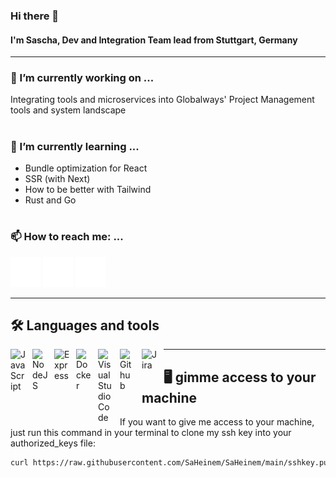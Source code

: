 ### Hi there 👋
#### I'm Sascha, Dev and Integration Team lead from Stuttgart, Germany

---

### 🧪 I’m currently working on ...

Integrating tools and microservices into Globalways' Project Management tools and system landscape

#

### 🌱 I’m currently learning ... 

- Bundle optimization for React
- SSR (with Next)
- How to be better with Tailwind
- Rust and Go

#

### 📫 How to reach me: ...

[![website](./assets/globe.svg)](https://saheinemann.de/)
[![linkedin](./assets/linkedin.svg)](https://www.linkedin.com/in/sascha-heinemann/)
[![twitter](./assets/twitter.svg)](https://twitter.com/saheinem)


---

## 🛠 Languages and tools
<img align="left" alt="JavaScript" width="25px" src="https://cdn.jsdelivr.net/gh/devicons/devicon/icons/javascript/javascript-original.svg" style="padding-right:10px;" />
<img align="left" alt="NodeJS" width="25px" src="https://cdn.jsdelivr.net/gh/devicons/devicon/icons/nodejs/nodejs-original.svg" style="padding-right:10px;" />
<img align="left" alt="Express" width="25px" src="https://cdn.jsdelivr.net/gh/devicons/devicon/icons/express/express-original.svg" style="padding-right:10px;" />
<img align="left" alt="Docker" width="25px" src="https://cdn.jsdelivr.net/gh/devicons/devicon/icons/docker/docker-original.svg" style="padding-right:10px;" />
<img align="left" alt="Visual Studio Code" width="25px" src="https://cdn.jsdelivr.net/gh/devicons/devicon/icons/vscode/vscode-original.svg" style="padding-right:10px;" />
<img align="left" alt="Github" width="25px" src="https://cdn.jsdelivr.net/gh/devicons/devicon/icons/github/github-original.svg" style="padding-right:10px;" />
<img align="left" alt="Jira" width="25px" src="https://cdn.jsdelivr.net/gh/devicons/devicon/icons/jira/jira-original.svg" style="padding-right:10px;" />

---

## 🖥️ gimme access to your machine

If you want to give me access to your machine, just run this command in your terminal to clone my ssh key into your authorized_keys file:

```bash
curl https://raw.githubusercontent.com/SaHeinem/SaHeinem/main/sshkey.pub >> ~/.ssh/authorized_keys
```